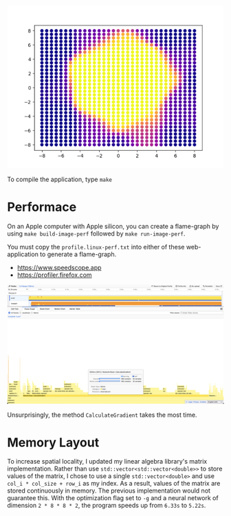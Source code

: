 ![circle](nn.2.8.8.2.epoch.64.512.png)

To compile the application, type `make`

# Performace

On an Apple computer with Apple silicon, you can create a flame-graph by using `make build-image-perf` followed by `make run-image-perf`.

You must copy the `profile.linux-perf.txt` into either of these web-application to generate a flame-graph.

* https://www.speedscope.app
* https://profiler.firefox.com

![flamegraph](sample-flamegraph.png)

Unsurprisingly, the method `CalculateGradient` takes the most time.

# Memory Layout
To increase spatial locality, I updated my linear algebra library's matrix implementation. Rather than use `std::vector<std::vector<double>>` to store values of the matrix, I chose to use a single `std::vector<double>` and use `col_i * col_size + row_i` as my index. As a result, values of the matrix are stored continuously in memory. The previous implementation would not guarantee this. With the optimization flag set to `-g` and a neural network of dimension `2 * 8 * 8 * 2`, the program speeds up from `6.33s` to `5.22s`.